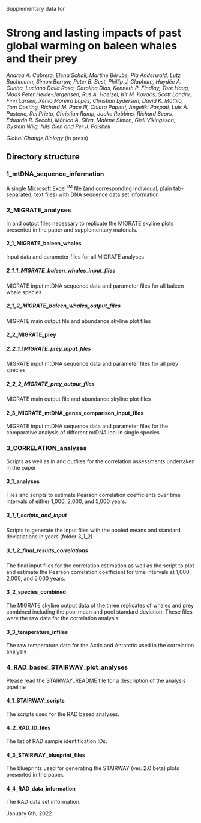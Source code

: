 Supplementary data for
# Strong and lasting impacts of past global warming on baleen whales and their prey

*Andrea A. Cabrera, Elena Schall, Martine Bérubé, Pia Anderwald, Lutz Bachmann, Simon Berrow, Peter B. Best, Phillip J. Clapham, Haydée A. Cunha, Luciano Dalla Rosa, Carolina Dias, Kenneth P. Findlay, Tore Haug, Mads Peter Heide-Jørgensen, Rus A. Hoelzel, Kit M. Kovacs, Scott Landry, Finn Larsen, Xênia Moreira Lopes, Christian Lydersen, David K. Mattila, Tom Oosting, Richard M. Pace III, Chiara Papetti, Angeliki Paspati, Luis A. Pastene, Rui Prieto, Christian Ramp, Jooke Robbins, Richard Sears, Eduardo R. Secchi, Mónica A. Silva, Malene Simon, Gísli Víkingsson, Øystein Wiig, Nils Øien and Per J. Palsbøll* 

*Global Change Biology* (in press)

## Directory structure
### 1\_mtDNA\_sequence\_information
	
A single Microsoft Excel<sup>TM</sup> file (and corresponding individual, plain tab-separated, text files) with DNA sequence data set information 
	
### 2\_MIGRATE\_analyses

In and output files necessary to replicate the MIGRATE skyline plots presented in the paper and supplementary materials.

#### 2\_1\_MIGRATE\_baleen\_whales

Input data and parameter files for all MIGRATE analyses

##### 2\_1\_1\_MIGRATE\_baleen\_whales\_input\_files

MIGRATE input mtDNA sequence data and parameter files for all baleen whale species

##### 2\_1\_2\_MIGRATE\_baleen\_whales\_output\_files

MIGRATE main output file and abundance skyline plot files

#### 2\_2\_MIGRATE\_prey

##### 2\_2\_1_\MIGRATE\_prey\_input\_files

MIGRATE input mtDNA sequence data and parameter files for all prey species

##### 2\_2\_2_MIGRATE\_prey\_output\_files	

MIGRATE main output file and abundance skyline plot files

#### 2\_3\_MIGRATE\_mtDNA\_genes\_comparison\_input\_files

MIGRATE input mtDNA sequence data and parameter files for the comparative analysis of different mtDNA loci in single species

### 3\_CORRELATION\_analyses

Scripts as well as in and outfiles for the correlation assessments undertaken in the paper  

#### 3\_1\_analyses

Files and scripts to estimate Pearson correlation coefficients over time intervals of either 1,000, 2,000, and 5,000 years. 

##### 3\_1\_1\_scripts\_and\_input

Scripts to generate the input files with the pooled means and standard deviatiations in years (folder 3_1_2)

##### 3_1_2_final_results_correlations

The final input files for the correlation estimation as well as the script to plot and estimate the Pearson correlation coefficient for time intervals at 1,000, 2,000, and 5,000 years.

#### 3\_2\_species\_combined

The MIGRATE skyline output data of the three replicates of whales and prey combined including the pool mean and pool standard deviation. These files were the raw data for the correlation analysis

#### 3\_3\_temperature\_infiles

The raw temperature data for the Actic and Antarctic used in the correlation analysis

### 4\_RAD\_based\_STAIRWAY\_plot\_analyses

Please read the STAIRWAY_README file for a description of the analysis pipeline 

#### 4\_1\_STAIRWAY\_scripts

The scripts used for the RAD based analyses.

#### 4\_2\_RAD\_ID\_files

The list of RAD sample identification IDs.

#### 4\_3\_STAIRWAY\_blueprint\_files

The blueprints used for generating the STAIRWAY (ver. 2.0 beta) plots presented in the paper.

#### 4\_4\_RAD\_data\_information

The RAD data set information.

January 6th, 2022
